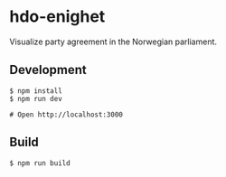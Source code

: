 # hdo-enighet

Visualize party agreement in the Norwegian parliament.

## Development

    $ npm install
    $ npm run dev

    # Open http://localhost:3000

## Build

    $ npm run build

